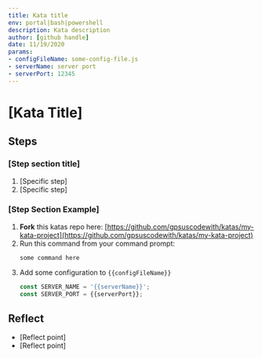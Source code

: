 ```yaml
---
title: Kata title
env: portal|bash|powershell
description: Kata description
author: [github handle]
date: 11/19/2020
params:
- configFileName: some-config-file.js
- serverName: server port
- serverPort: 12345
---
```


# [Kata Title]

## Steps

### [Step section title] 
1. [Specific step]
2. [Specific step]

### [Step Section Example] 
1. **Fork** this katas repo here: [https://github.com/gpsuscodewith/katas/my-kata-project](https://github.com/gpsuscodewith/katas/my-kata-project)
2. Run this command from your command prompt: 
   ```
   some command here
   ```
3. Add some configuration to `{{configFileName}}`
   ```js
   const SERVER_NAME = '{{serverName}}';
   const SERVER_PORT = {{serverPort}};
   ```

## Reflect
- [Reflect point]
- [Reflect point]
